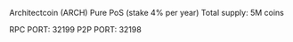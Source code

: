 Architectcoin (ARCH)
Pure PoS (stake 4% per year)
Total supply: 5M coins

RPC PORT: 32199
P2P PORT: 32198


